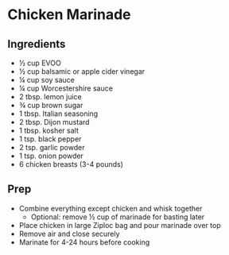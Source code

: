 # Chicken Marinade

## Ingredients

- ½ cup EVOO
- ½ cup balsamic or apple cider vinegar
- ¼ cup soy sauce
- ¼ cup Worcestershire sauce
- 2 tbsp. lemon juice
- ¾ cup brown sugar
- 1 tbsp. Italian seasoning
- 2 tbsp. Dijon mustard
- 1 tbsp. kosher salt
- 1 tsp. black pepper
- 2 tsp. garlic powder
- 1 tsp. onion powder
- 6 chicken breasts (3-4 pounds)

## Prep

- Combine everything except chicken and whisk together
  - Optional: remove ½ cup of marinade for basting later
- Place chicken in large Ziploc bag and pour marinade over top
- Remove air and close securely
- Marinate for 4-24 hours before cooking
